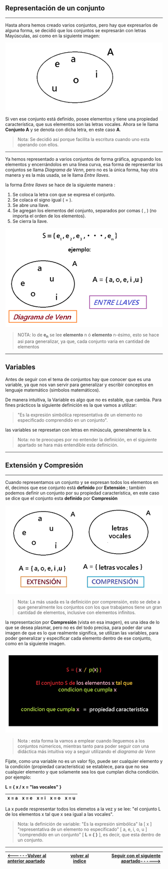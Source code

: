 ## **Representación de un conjunto**
___
Hasta ahora hemos creado varios conjuntos, pero hay que expresarlos de alguna forma, se decidió que los conjuntos se expresarán con letras Mayúsculas, asi como en la siguiente imagen: 

![imagen](/imagenes/imagen5.jpg)

Si ven ese conjunto está definido, posee elementos y tiene una propiedad característica, que sus elementos son las letras vocales. Ahora se le llama **Conjunto A** y se denota con dicha letra, en este caso **A**.

>Nota: Se decidió así porque facilita la escritura cuando uno esta operando con ellos.
---
Ya hemos representado a varios conjuntos de forma gráfica, agrupando los elementos y encerrándolos en una línea curva, esa forma de representar los conjuntos se llama *Diagrama de Venn*, pero no es la única forma, hay otra manera y es la más usada, se le llama *Entre llaves*.

la forma *Entre llaves* se hace de la siguiente manera :

1. Se coloca la letra con que se expresa el conjunto.
2. Se colaca el signo igual ( = ).
3. Se abre una llave.
4. Se agregan los elementos del conjunto, separados por comas ( , ) (no importa el orden de los elementos).
5. Se cierra la llave.

![](/imagenes/imagen6.jpg)
>NOTA: lo de **e**<sub>**n**</sub> se lee **elemento** n ó **elemento** n-ésimo, esto se hace asi para generalizar, ya que, cada conjunto varia en cantidad de elementos
___

## **Variables**  
Antes de seguir con el tema de conjuntos hay que conocer que es una variable, ya que nos van servir para generalizar y escribir conceptos en lenguaje matemático (simbolos matemáticos).

De manera intuitiva, la Variable es algo que no es estable, que cambia. Para fines prácticos la siguiente definición es la que vamos a utilizar: 
  
  >"Es la expresión simbólica representativa de un elemento no especificado comprendido en un conjunto".

las variables se represetan con letras en minúscula, generalmente la x.

>Nota: no te preocupes por no entender la definición, en el siguiente apartado se hara más entendible esta definición. 
___

## **Extensión y Compresión** 
---
Cuando representamos un conjunto y se expresan todos los elementos en él, decimos que ese conjunto está **definido** por **Extensión** ; también podemos definir un conjunto por su propiedad característica, en este caso se dice que el conjunto esta **definido** por **Compresión**

![](/imagenes/imagen7.jpg)

> Nota: La más usada es la definición por comprensión, esto se debe a que generalmente los conjuntos con los que trabajamos tiene un gran cantidad de elementos, inclusive con elementos infinitos. 

la representacion por **Compresión** (vista en esa imagen), es una idea de lo que se desea plasmar, pero no es del todo precisa, para poder dar una imagen de que es lo que realmente significa, se utilizan las variables, para poder generalizar y especificar cada elemento dentro de ese conjunto, como en la siguiente imagen.

![](/imagenes/imagen7.1.jpg)

> Nota : esta forma la vamos a emplear cuando lleguemos a los conjuntos númericos, mientras tanto para poder seguir con una didáctica más intuitiva voy a seguir utilizando el *diagrama de Venn*

Fijate, como una variable no es un valor fijo, puede ser cualquier elemento y la condición (propiedad caracteristica) se establece, para que no sea cualquier elemento y que solamente sea los que cumplan dicha condición. por ejemplo:

**L = { x / x = "las vocales" }**

|x = a|x = e|x = i|x = o|x = u|
|-----|-----|-----|-----|-----|

La x puede respresentar todos los elemetos a la vez y se lee: "el conjunto L de los elementos x tal que x sea igual a las vocales".

> Nota: la definición de variable: "Es la expresión simbólica" la [ x ] "representativa de un elemento no especificado" [ a, e, i, o, u ] "comprendido en un conjunto" [ **L = {  }** ], es decir, que esta dentro de un conjunto.


___
| [<------Volver al anterior apartado ](/Documentos/1.Definición/README.md)| [volver al indice](/README.md)|[Seguir con el siguiente apartado------>](/Documentos/3.Relación/README.md)|
|:-|:-:|-:|

